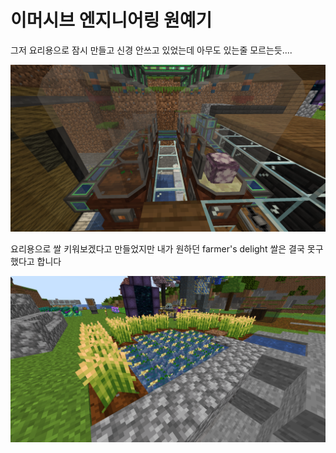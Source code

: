 # 이머시브 엔지니어링 원예기

그저 요리용으로 잠시 만들고 신경 안쓰고 있었는데 아무도 있는줄 모르는듯....

![메인](../../asset/systems/ie_garden_clothe/main.png)

요리용으로 쌀 키워보겠다고 만들었지만 내가 원하던 farmer's delight 쌀은 결국 못구했다고 합니다

![서브](../../asset/systems/ie_garden_clothe/sub.png)
